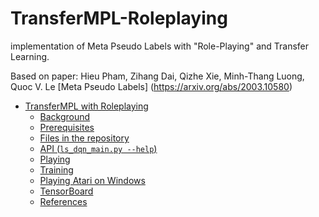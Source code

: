 # TransferMPL-Roleplaying
implementation of Meta Pseudo Labels with "Role-Playing" and Transfer Learning.

Based on paper:
Hieu Pham, Zihang Dai, Qizhe Xie, Minh-Thang Luong, Quoc V. Le [Meta Pseudo Labels]
(https://arxiv.org/abs/2003.10580)

- [TransferMPL with Roleplaying](#TransferMPL-Roleplaying)
  * [Background](#background)
  * [Prerequisites](#prerequisites)
  * [Files in the repository](#files-in-the-repository)
  * [API (`ls_dqn_main.py --help`)](#api---ls-dqn-mainpy---help--)
  * [Playing](#playing)
  * [Training](#training)
  * [Playing Atari on Windows](#playing-atari-on-windows)
  * [TensorBoard](#tensorboard)
  * [References](#references)
